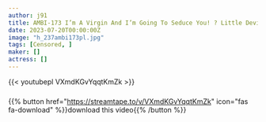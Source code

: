 ```yaml
---
author: j91
title: AMBI-173 I’m A Virgin And I’m Going To Seduce You! ? Little Devil Cousin Mio Ichihana
date: 2023-07-20T00:00:00Z
image: "h_237ambi173pl.jpg"
tags: [Censored, ]
maker: []
actress: []
---
```



{{< youtubepl VXmdKGvYqqtKmZk >}}
###

{{% button href="https://streamtape.to/v/VXmdKGvYqqtKmZk" icon="fas fa-download" %}}download this video{{% /button %}}
